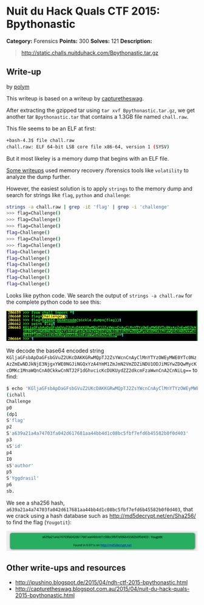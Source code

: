 # Nuit du Hack Quals CTF 2015: Bpythonastic

**Category:** Forensics
**Points:** 300
**Solves:** 121
**Description:** 

> <http://static.challs.nuitduhack.com/Bpythonastic.tar.gz>

## Write-up

by [polym](https://github.com/abpolym)

This writeup is based on a writeup by [capturetheswag](http://capturetheswag.blogspot.com.au/2015/04/nuit-du-hack-quals-2015-bpythonastic.html).

After extracting the gzipped tar using `tar xvf Bpythonastic.tar.gz`, we get another tar `Bpythonastic.tar` that contains a 1.3GB file named `chall.raw`.

This file seems to be an ELF at first:

```bash
+bash-4.3$ file chall.raw 
chall.raw: ELF 64-bit LSB core file x86-64, version 1 (SYSV)
```

But it most likeley is a memory dump that begins with an ELF file.

[Some writeups](http://ipushino.blogspot.de/2015/04/ndh-ctf-2015-bpythonastic.html) used memory recovery /forensics tools like `volatility` to analyze the dump further.

However, the easiest solution is to apply `strings` to the memory dump and search for strings like `flag`, `python` and `challenge`:

```bash
strings -a chall.raw | grep -iE 'flag' | grep -i 'challenge'
>>> flag=Challenge()
>>> flag=Challenge()
>>> flag=Challenge()
flag=Challenge()
>>> flag=Challenge()                                                             
>>> flag=Challenge()                                                             
flag=Challenge()
flag=Challenge()
flag=Challenge()
flag=Challenge()
flag=Challenge()
flag=Challenge()
```

Looks like python code. We search the output of `strings -a chall.raw` for the complete python code to see this:

![](code.png)

We decode the base64 encoded string `KGljaGFsbApDaGFsbGVuZ2UKcDAKKGRwMQpTJ2ZsYWcnCnAyClMnYTYzOWEyMWE0YTc0NzAzZmEwNDJkNjE3NjgxYWE0NGJiNGQxYzA4YmM1ZmJmN2VmZDZiNDU1ODJiMGYwZDQwMycKcDMKc1MnaWQnCnA0CkkwCnNTJ2F1dGhvcicKcDUKUydZZ2dkcmFzaWwnCnA2CnNiLg==` to find:

```bash
$ echo 'KGljaGFsbApDaGFsbGVuZ2UKcDAKKGRwMQpTJ2ZsYWcnCnAyClMnYTYzOWEyMWE0YTc0NzAzZmEwNDJkNjE3NjgxYWE0NGJiNGQxYzA4YmM1ZmJmN2VmZDZiNDU1ODJiMGYwZDQwMycKcDMKc1MnaWQnCnA0CkkwCnNTJ2F1dGhvcicKcDUKUydZZ2dkcmFzaWwnCnA2CnNiLg==' | base64 --decode
(ichall
Challenge
p0
(dp1
S'flag'
p2
S'a639a21a4a74703fa042d617681aa44bb4d1c08bc5fbf7efd6b45582b0f0d403'
p3
sS'id'
p4
I0
sS'author'
p5
S'Yggdrasil'
p6
sb.
```

We see a sha256 hash, `a639a21a4a74703fa042d617681aa44bb4d1c08bc5fbf7efd6b45582b0f0d403`, that we crack using a hash database such as <http://md5decrypt.net/en/Sha256/> to find the flag (`Yougotit`):

![](flag.png)

## Other write-ups and resources

* <http://ipushino.blogspot.de/2015/04/ndh-ctf-2015-bpythonastic.html>
* <http://capturetheswag.blogspot.com.au/2015/04/nuit-du-hack-quals-2015-bpythonastic.html>